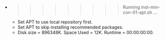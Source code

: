 * >>>>>>>>> Running inst-min-con-01-apt.sh ...
  * Set APT to use local repository first.
  * Set APT to skip installing recommended packages.
  * Disk size = 896348K. Space Used = 12K. Runtime = 00:00:00:00.
